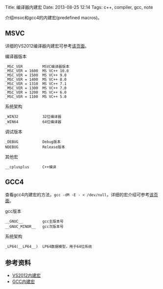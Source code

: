 Title: 编译器内建宏
Date: 2013-08-25 12:14
Tags: c++, compiler, gcc, note

介绍msvc和gcc4的内建宏(predefined macros)。

## MSVC

详细的VS2012编译器内建宏可参考[该页面](http://msdn.microsoft.com/en-us/library/vstudio/b0084kay.aspx)。

编译器版本

	
	_MSC_VER         MSVC编译器版本
	_MSC_VER = 1600  MS VC++ 10.0  
	_MSC_VER = 1500  MS VC++ 9.0   
	_MSC_VER = 1400  MS VC++ 8.0   
	_MSC_VER = 1310  MS VC++ 7.1   
	_MSC_VER = 1300  MS VC++ 7.0   
	_MSC_VER = 1200  MS VC++ 6.0   
	_MSC_VER = 1100  MS VC++ 5.0   

系统架构

	
	_WIN32           32位编译器
	_WIN64           64位编译器

调试版本

	
	_DEBUG           Debug版本
	NDEBUG           Release版本

其他宏

	
	__cplusplus      C++编译

## GCC4

查看gcc4内建宏的方法，`gcc -dM -E - < /dev/null`，详细的宏介绍可参考[该页面](http://gcc.gnu.org/onlinedocs/cpp/Predefined-Macros.html)。

gcc版本

	
	__GNUC__         gcc主版本号
	__GNUC_MINOR__   gcc次版本号

系统架构

	
	_LP64(__LP64__)  LP64数据模型，用于64位系统
	

## 参考资料

*  [VS2012内建宏](http://msdn.microsoft.com/en-us/library/vstudio/b0084kay.aspx)
*  [GCC内建宏](http://gcc.gnu.org/onlinedocs/cpp/Predefined-Macros.html)

